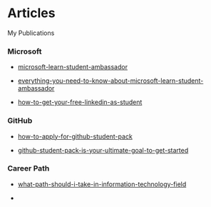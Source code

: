 # Articles
My Publications


### Microsoft

- [microsoft-learn-student-ambassador](https://jadhusan-s.medium.com/microsoft-learn-student-ambassador-mlsa-1302a869e2ac?source=user_profile---------5----------------------------)

- [everything-you-need-to-know-about-microsoft-learn-student-ambassador](https://jadhusan-s.medium.com/everything-you-need-to-know-about-microsoft-learn-student-ambassador-mlsa-541bc7d06849?source=user_profile---------4----------------------------)

- [how-to-get-your-free-linkedin-as-student](https://jadhusan-s.medium.com/how-to-get-your-free-linkedin-as-student-47222c145d5f?source=user_profile---------0----------------------------)

### GitHub

- [how-to-apply-for-github-student-pack](https://jadhusan-s.medium.com/how-to-apply-for-github-student-pack-4a2cdd983b85?source=user_profile---------3----------------------------)

- [github-student-pack-is-your-ultimate-goal-to-get-started](https://jadhusan-s.medium.com/github-student-pack-is-your-ultimate-goal-to-get-started-df42e7ab281d?source=user_profile---------2----------------------------)

### Career Path

- [what-path-should-i-take-in-information-technology-field](https://jadhusan-s.medium.com/what-path-should-i-take-in-information-technology-field-7048ca6f1183?source=user_profile---------1----------------------------)




- []()





